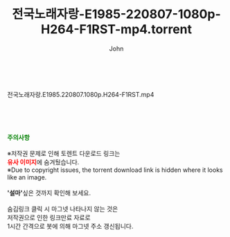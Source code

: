 ﻿---
layout: post
title:  "전국노래자랑-E1985-220807-1080p-H264-F1RST-mp4.torrent"
author: John
categories: [ 방송/음악 ]
tags: [  ]
image:  
description: "전국노래자랑-E1985-220807-1080p-H264-F1RST-mp4 torrent 정보 공유"
toc: true
toc_sticky: true
---

<br>
<div class="view-img">
<a class="view_image" href="https://torrentmobile60.com/bbs/view_image.php?fn=%2Fdata%2Ffile%2Fmusic%2F3735182707_dwXNAaiZ_a80014924a8e9d43607d60454c23106e0fba2f62.jpg" target="_blank"><img alt="" class="img-tag" content="https://torrentmobile60.com/data/file/music/3735182707_dwXNAaiZ_a80014924a8e9d43607d60454c23106e0fba2f62.jpg" itemprop="image" src="https://torrentmobile60.com/data/file/music/3735182707_dwXNAaiZ_a80014924a8e9d43607d60454c23106e0fba2f62.jpg"/></a></div><div class="view-content" itemprop="description">
<p>전국노래자랑.E1985.220807.1080p.H264-F1RST.mp4<br/></p> </div>
    
<br><br><br>
<p data-ke-size="size16"><b><span style="color: green;">주의사항</span></b><br /><br />※저작권 문제로 인해 토렌트 다운로드 링크는<br /><b><span style="color: red;">유사 이미지</span></b>에 숨겨뒀습니다.<br />※Due to copyright issues, the torrent download link is hidden where it looks like an image.<br /><br /><b>'설마'</b>싶은 것까지 확인해 보세요.<br /><br />숨김링크 클릭 시 마그넷 나타나지 않는 것은<br />저작권으로 인한 링크만료 자료로<br />1시간 간격으로 봇에 의해 마그넷 주소 갱신됩니다.</p>
